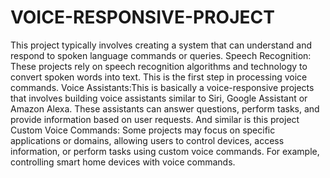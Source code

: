 # VOICE-RESPONSIVE-PROJECT
This project typically involves creating a system  that can understand and respond to spoken language commands or queries. 
Speech Recognition: These projects rely on speech recognition algorithms and technology to convert spoken words into text. This is the first step in processing voice commands.
Voice Assistants:This is basically a voice-responsive projects that involves building voice assistants similar to Siri, Google Assistant or Amazon Alexa. These assistants can answer questions, perform tasks, and provide information based on user requests. And similar is this project
Custom Voice Commands: Some projects may focus on specific applications or domains, allowing users to control devices, access information, or perform tasks using custom voice commands. For example, controlling smart home devices with voice commands.
